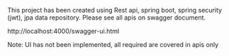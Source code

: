 This project has been created using
Rest api, spring boot, spring security (jwt), jpa data repository.
Please see all apis on swagger document.

http://localhost:4000/swagger-ui.html

Note: UI has not been implemented, all required are covered in apis only
